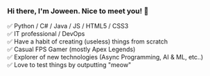 ### Hi there, I'm Joween. Nice to meet you! 👋

✅ Python / C# / Java / JS / HTML5 / CSS3  
✅ IT professional / DevOps  
✅ Have a habit of creating (useless) things from scratch  
✅ Casual FPS Gamer (mostly Apex Legends)  
✅ Explorer of new technologies (Async Programming, AI & ML, etc..)  
✅ Love to test things by outputting "meow"  
